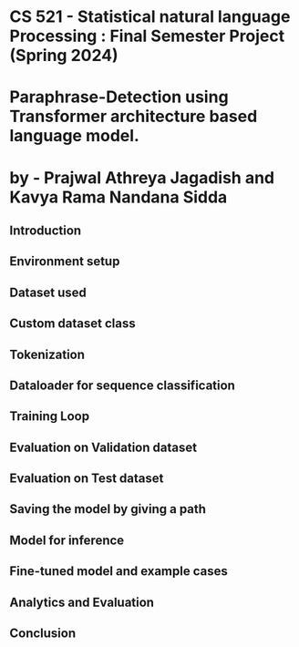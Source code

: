 # CS 521 - Statistical natural language Processing : Final Semester Project (Spring 2024)

# Paraphrase-Detection using Transformer architecture based language model. 
# by - Prajwal Athreya Jagadish and Kavya Rama Nandana Sidda

## Introduction
## Environment setup
## Dataset used
## Custom dataset class
## Tokenization
## Dataloader for sequence classification
## Training Loop
## Evaluation on Validation dataset
## Evaluation on Test dataset
## Saving the model by giving a path
## Model for inference

## Fine-tuned model and example cases

## Analytics and Evaluation



## Conclusion
